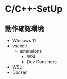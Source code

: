 # C/C++-SetUp
## 動作確認環境
* Windows 11
* vscode
    - extensions
        - WSL
        - Dev Conainers
* WSL
* Docker
